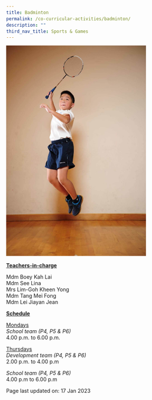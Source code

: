 ```yaml
---
title: Badminton
permalink: /co-curricular-activities/badminton/
description: ""
third_nav_title: Sports & Games
---
```


<img style="width: 75%;" src="/images/badminton.jpeg">
<p><u><strong>Teachers-in-charge</strong></u></p>
<p>Mdm Boey Kah Lai<br />Mdm See Lina<br />Mrs Lim-Goh Kheen Yong<br />Mdm Tang Mei Fong<br />Mdm Lei Jiayan Jean</p>
<p><u><strong>Schedule</strong></u></p>
<p><u>Mondays</u><br /><em>School team (P4, P5 &amp; P6)</em><br />4.00 p.m. to 6.00 p.m.</p>
<p><u>Thursdays</u><br /><em>Development team (P4, P5 &amp; P6)</em><br />2.00 p.m. to 4.00 p.m</p>
<p><em>School team (P4, P5 &amp; P6)</em><br />4.00 p.m to 6.00 p.m</p>

<p>Page last updated on: 17 Jan 2023</p>
